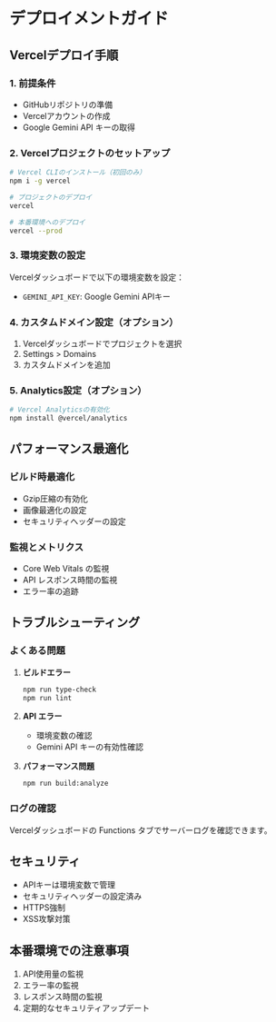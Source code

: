 # デプロイメントガイド

## Vercelデプロイ手順

### 1. 前提条件
- GitHubリポジトリの準備
- Vercelアカウントの作成
- Google Gemini API キーの取得

### 2. Vercelプロジェクトのセットアップ

```bash
# Vercel CLIのインストール（初回のみ）
npm i -g vercel

# プロジェクトのデプロイ
vercel

# 本番環境へのデプロイ
vercel --prod
```

### 3. 環境変数の設定

Vercelダッシュボードで以下の環境変数を設定：

- `GEMINI_API_KEY`: Google Gemini APIキー

### 4. カスタムドメイン設定（オプション）

1. Vercelダッシュボードでプロジェクトを選択
2. Settings > Domains
3. カスタムドメインを追加

### 5. Analytics設定（オプション）

```bash
# Vercel Analyticsの有効化
npm install @vercel/analytics
```

## パフォーマンス最適化

### ビルド時最適化
- Gzip圧縮の有効化
- 画像最適化の設定
- セキュリティヘッダーの設定

### 監視とメトリクス
- Core Web Vitals の監視
- API レスポンス時間の監視
- エラー率の追跡

## トラブルシューティング

### よくある問題

1. **ビルドエラー**
   ```bash
   npm run type-check
   npm run lint
   ```

2. **API エラー**
   - 環境変数の確認
   - Gemini API キーの有効性確認

3. **パフォーマンス問題**
   ```bash
   npm run build:analyze
   ```

### ログの確認

Vercelダッシュボードの Functions タブでサーバーログを確認できます。

## セキュリティ

- APIキーは環境変数で管理
- セキュリティヘッダーの設定済み
- HTTPS強制
- XSS攻撃対策

## 本番環境での注意事項

1. API使用量の監視
2. エラー率の監視  
3. レスポンス時間の監視
4. 定期的なセキュリティアップデート